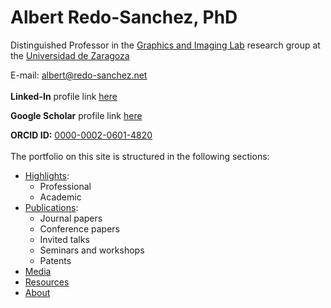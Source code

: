 # Albert Redo-Sanchez, PhD

Distinguished Professor in the [Graphics and Imaging Lab](https://graphics.unizar.es/) research group at the [Universidad de Zaragoza](https://eina.unizar.es/)

E-mail: [albert@redo-sanchez.net](mailto:albert@redo-sanchez.net)
\
\
**Linked-In** profile link [here](https://www.linkedin.com/in/redosanchez/)

**Google Scholar** profile link [here](https://scholar.google.com/citations?user=Wjhap7MAAAAJ&hl=en)

**ORCID ID:** [0000-0002-0601-4820](https://orcid.org/0000-0002-0601-4820)
\
\
The portfolio on this site is structured in the following sections:

- [Highlights](highlights):
  - Professional
  - Academic
- [Publications](publications):
  - Journal papers
  - Conference papers
  - Invited talks
  - Seminars and workshops
  - Patents
- [Media](media)
- [Resources](resources)
- [About](about)
